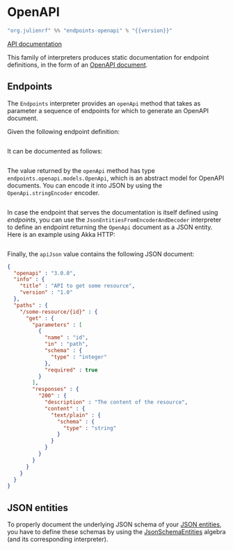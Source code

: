 # OpenAPI

~~~ scala expandVars=true
"org.julienrf" %% "endpoints-openapi" % "{{version}}"
~~~

[API documentation](unchecked:/api/endpoints/openapi/index.html)

This family of interpreters produces static documentation for endpoint definitions,
in the form of an [OpenAPI document](https://www.openapis.org/).

## Endpoints

The `Endpoints` interpreter provides an `openApi` method
that takes as parameter a sequence of endpoints for which
to generate an OpenAPI document.

Given the following endpoint definition:

~~~ scala src=../../../../../algebras/algebra/src/test/scala/endpoints/algebra/EndpointsDocs.scala#documented-endpoint-definition
~~~

It can be documented as follows:

~~~ scala src=../../../../../openapi/openapi/src/test/scala/endpoints/openapi/EndpointsDocs.scala#documentation
~~~

The value returned by the `openApi` method has type `endpoints.openapi.models.OpenApi`,
which is an abstract model for OpenAPI documents. You can encode it into JSON by using the
`OpenApi.stringEncoder` encoder. 

~~~ scala src=../../../../../openapi/openapi/src/test/scala/endpoints/openapi/EndpointsDocs.scala#documentation-asjson
~~~

In case the endpoint that serves the documentation is itself defined using _endpoints_,
you can use the `JsonEntitiesFromEncoderAndDecoder` interpreter to define an endpoint
returning the `OpenApi` document as a JSON entity. Here is an example using Akka
HTTP:

~~~ scala src=../../../../../documentation/examples/quickstart/server/src/main/scala/quickstart/Main.scala#serving-documentation
~~~

Finally, the `apiJson` value contains the following JSON document:

~~~ json
{
  "openapi" : "3.0.0",
  "info" : {
    "title" : "API to get some resource",
    "version" : "1.0"
  },
  "paths" : {
    "/some-resource/{id}" : {
      "get" : {
        "parameters" : [
          {
            "name" : "id",
            "in" : "path",
            "schema" : {
              "type" : "integer"
            },
            "required" : true
          }
        ],
        "responses" : {
          "200" : {
            "description" : "The content of the resource",
            "content" : {
              "text/plain" : {
                "schema" : {
                  "type" : "string"
                }
              }
            }
          }
        }
      }
    }
  }
}
~~~

## JSON entities

To properly document the underlying JSON schema of your [JSON entities](/algebras/json-entities.md),
you have to define these schemas by using the
[JsonSchemaEntities](/algebras/json-entities.md#jsonschemaentities)
algebra (and its corresponding interpreter).
